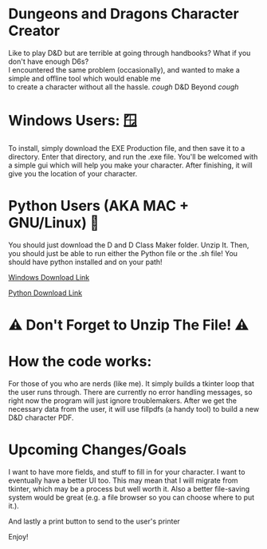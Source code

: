# Dungeons and Dragons Character Creator

Like to play D&D but are terrible at going through handbooks? What if you don't have enough D6s? <br>
I encountered the same problem (occasionally), and wanted to make a simple and offline tool which would enable me<br>
to create a character without all the hassle. *cough* D&D Beyond *cough*

# Windows Users: 🪟 
To install, simply download the EXE Production file, and then save it to a directory. Enter that directory, and run the .exe file. You'll be welcomed with a simple gui which will help you make your character. After finishing, it will give you the location of your character.

# Python Users (AKA MAC + GNU/Linux) 🐍
You should just download the D and D Class Maker folder. Unzip It. Then, you should just be able to run either the Python file or the .sh file! You should have python installed and on your path!

<a href="https://downgit.github.io/#/home?url=https://github.com/Zackmartin238/DungeonsAndDragons-Character-Creator-and-PDF-Generator/tree/main/EXE%20Production"> Windows Download Link</a>

<a href="https://downgit.github.io/#/home?url=https://github.com/Zackmartin238/DungeonsAndDragons-Character-Creator-and-PDF-Generator/tree/main/D%20and%20D%20Class%20maker"> Python Download Link </a>

# ⚠️ Don't Forget to Unzip The File! ⚠️


# How the code works:

For those of you who are nerds (like me). It simply builds a tkinter loop that the user runs through. There are currently no error handling messages, so right now the program will just ignore troublemakers. After we get the necessary data from the user, it will use fillpdfs (a handy tool) to build a new D&D character PDF. 

# Upcoming Changes/Goals

I want to have more fields, and stuff to fill in for your character. I want to eventually have a better UI too. This may mean that I will migrate from tkinter, which may be a process but well worth it. Also a better file-saving system would be great (e.g. a file browser so you can choose where to put it.). 

And lastly a print button to send to the user's printer

Enjoy!
